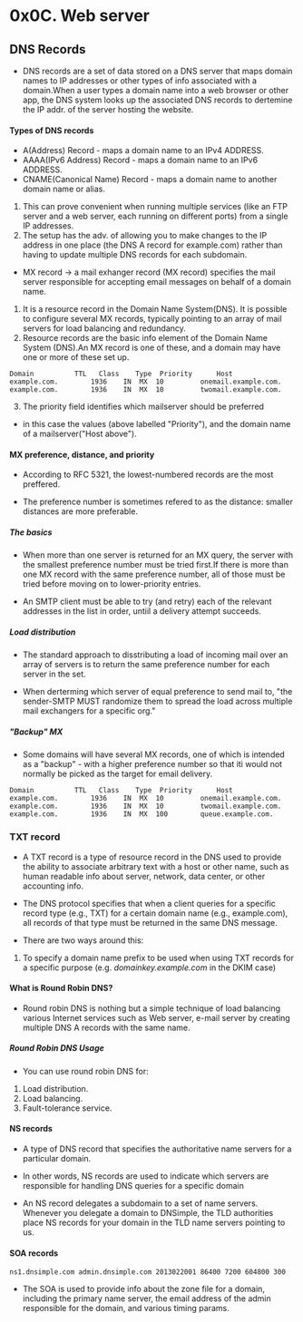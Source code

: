 # 0x0C. Web server

## DNS Records

* DNS records are a set of data stored on a DNS server that maps domain names to IP addresses or other types of info associated with a
domain.When a user types a domain name into a web browser or other
app, the DNS system looks up the associated DNS records to dertemine
the IP addr. of the server hosting the website.

#### Types of DNS records

* A(Address) Record - maps a domain name to an IPv4 ADDRESS.
* AAAA(IPv6 Address) Record - maps a domain name to an IPv6 ADDRESS.
* CNAME(Canonical Name) Record - maps a domain name to another domain name or alias.
1. This can prove convenient when running multiple services (like an
FTP server and a web server, each running on different ports) from
a single IP addresses.
2. The setup has the adv. of allowing you to make changes to the IP
address in one place (the DNS A record for example.com) rather than
having to update multiple DNS records for each subdomain.

* MX record -> a mail exhanger record (MX record) specifies the
mail server responsible for accepting email messages on behalf
of a domain name.
1. It is a resource record in the Domain Name System(DNS).
It is possible to configure several MX records, typically pointing
to an array of mail servers for load balancing and redundancy.
2. Resource records are the basic info element of the Domain Name
System (DNS).An MX record is one of these, and a domain may have
one or more of these set up.
```
Domain			TTL   Class    Type  Priority      Host
example.com.		1936	IN	MX	10         onemail.example.com.
example.com.		1936	IN	MX	10         twomail.example.com.
```
3. The priority field identifies which mailserver should be preferred
- in this case the values (above labelled "Priority"), and the domain
name of a mailserver("Host above").

#### MX preference, distance, and priority

* According to RFC 5321, the lowest-numbered records are the most
preffered.

* The preference number is sometimes refered to as the distance: smaller
distances are more preferable.

##### The basics

* When more than one server is returned for an MX query, the server
with the smallest preference number must be tried first.If there is 
more than one MX record with the same preference number, all of
those must be tried before moving on to lower-priority entries.

* An SMTP  client must be able to try (and retry) each of the
relevant addresses in the list in order, untiil a delivery attempt
succeeds.

##### Load distribution

* The standard approach to disstributing a load of incoming mail
over an array of servers is to return the same preference number for
each server in the set.

* When derterming which server of equal preference to send mail to,
"the sender-SMTP MUST randomize them to spread the load across
multiple mail exchangers for a specific org."

##### "Backup" MX

* Some domains will have several MX records, one of which is intended
as a "backup" - with a higher preference number so that iti would not
normally be picked as the target for email delivery.

```
Domain			TTL   Class    Type  Priority      Host
example.com.		1936	IN	MX	10         onemail.example.com.
example.com.		1936	IN	MX	10         twomail.example.com.
example.com.		1936	IN	MX	100        queue.example.com.
```

### TXT record

* A TXT record is a type of resource record in the DNS used to provide
 the ability to associate arbitrary text with a host or other name,
such as human readable info about server, network, data center, or
other accounting info.

* The DNS protocol specifies that when a client queries for a
specific record type (e.g., TXT) for a certain domain name (e.g.,
example.com), all records of that type must be returned in the
same DNS message.

* There are two ways around this:
1. To specify a domain name prefix to be used when using TXT records
for a specific purpose (e.g. _domainkey.example.com_ in the DKIM case)

#### What is Round Robin DNS?

* Round robin DNS is nothing but a simple technique of load balancing
various Internet services such as Web server, e-mail server by creating
multiple DNS A records with the same name.

##### Round Robin DNS Usage

* You can use round robin DNS for:
1. Load distribution.
2. Load balancing.
3. Fault-tolerance service.

#### NS records

* A type of DNS record that specifies the authoritative name servers
for a particular domain.

* In other words, NS records are used to indicate which servers are
responsible for handling DNS queries for a specific domain

* An NS record delegates a subdomain to a set of name servers.
Whenever you delegate a domain to DNSimple, the TLD authorities place
NS records for your domain in the TLD name servers pointing to us.

#### SOA records

```
ns1.dnsimple.com admin.dnsimple.com 2013022001 86400 7200 604800 300
```

* The SOA is used to provide info about the zone file for a domain,
including the primary name server, the email address of the admin
responsible for the domain, and various timing params.
